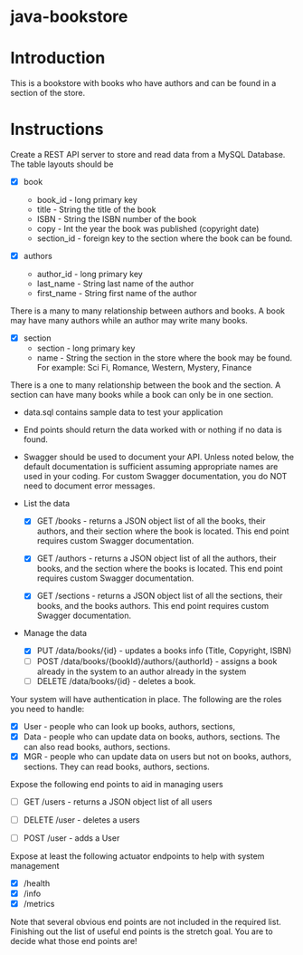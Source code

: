 # java-bookstore

# Introduction

This is a bookstore with books who have authors and can be found in a section of the store.

# Instructions

Create a REST API server to store and read data from a MySQL Database. The table layouts should be

- [x] book
  * book_id - long primary key
  * title - String the title of the book
  * ISBN - String the ISBN number of the book
  * copy - Int the year the book was published (copyright date)
  * section_id - foreign key to the section where the book can be found.
  
- [x] authors
  * author_id - long primary key
  * last_name - String last name of the author
  * first_name - String first name of the author

There is a many to many relationship between authors and books. A book may have many authors while an author may write many books.

- [x] section
  * section - long primary key
  * name - String the section in the store where the book may be found. For example: Sci Fi, Romance, Western, Mystery, Finance

There is a one to many relationship between the book and the section. A section can have many books while a book can only be in one section.

* data.sql contains sample data to test your application

* End points should return the data worked with or nothing if no data is found.
* Swagger should be used to document your API. Unless noted below, the default documentation is sufficient assuming appropriate names are used in your coding. For custom Swagger documentation, you do NOT need to document error messages.

* List the data

  - [x] GET /books - returns a JSON object list of all the books, their authors, and their section where the book is located. This end point requires custom Swagger documentation.
  
  - [x] GET /authors - returns a JSON object list of all the authors, their books, and the section where the books is located. This end point requires custom Swagger documentation.

  - [x] GET /sections - returns a JSON object list of all the sections, their books, and the books authors. This end point requires custom Swagger documentation.
  
* Manage the data
  - [x] PUT /data/books/{id} - updates a books info (Title, Copyright, ISBN)
  - [ ] POST /data/books/{bookId}/authors/{authorId} - assigns a book already in the system to an author already in the system
  - [ ] DELETE /data/books/{id} - deletes a book.
 
Your system will have authentication in place. The following are the roles you need to handle:
- [x] User - people who can look up books, authors, sections,
- [x] Data - people who can update data on books, authors, sections. The can also read books, authors, sections.
- [x] MGR - people who can update data on users but not on books, authors, sections. They can read books, authors, sections.

Expose the following end points to aid in managing users

- [ ] GET /users - returns a JSON object list of all users

- [ ] DELETE /user - deletes a users

- [ ] POST /user - adds a User

Expose at least the following actuator endpoints to help with system management
- [x] /health
- [x] /info
- [x] /metrics

Note that several obvious end points are not included in the required list. Finishing out the list of useful end points is the stretch goal. You are to decide what those end points are!

